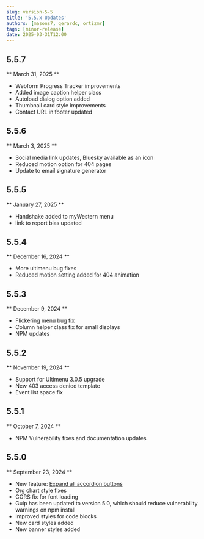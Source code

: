 ```yaml
---
slug: version-5-5
title: '5.5.x Updates'
authors: [masons7, gerardc, ortizmr]
tags: [minor-release]
date: 2025-03-31T12:00
---
```

## 5.5.7
** March 31, 2025 **
* Webform Progress Tracker improvements
* Added image caption helper class
* Autoload dialog option added
* Thumbnail card style improvements
* Contact URL in footer updated

## 5.5.6
** March 3, 2025 **
* Social media link updates, Bluesky available as an icon
* Reduced motion option for 404 pages
* Update to email signature generator

## 5.5.5
** January 27, 2025 **
* Handshake added to myWestern menu
* link to report bias updated

## 5.5.4 
** December 16, 2024 **
* More ultimenu bug fixes
* Reduced motion setting added for 404 animation

## 5.5.3
** December 9, 2024 **
* Flickering menu bug fix
* Column helper class fix for small displays
* NPM updates

## 5.5.2 
** November 19, 2024 **
* Support for Ultimenu 3.0.5 upgrade
* New 403 access denied template
* Event list space fix

## 5.5.1
** October 7, 2024 **
* NPM Vulnerability fixes and documentation updates

## 5.5.0 
** September 23, 2024 **
* New feature: [Expand all accordion buttons](https://webtech.wwu.edu/news/accordion-component-new-feature)
* Org chart style fixes
* CORS fix for font loading
* Gulp has been updated to version 5.0, which should reduce vulnerability warnings on npm install
* Improved styles for code blocks
* New card styles added
* New banner styles added